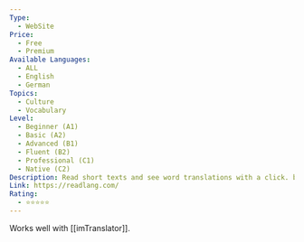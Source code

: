 ```yaml
---
Type:
  - WebSite
Price:
  - Free
  - Premium
Available Languages:
  - ALL
  - English
  - German
Topics:
  - Culture
  - Vocabulary
Level:
  - Beginner (A1)
  - Basic (A2)
  - Advanced (B1)
  - Fluent (B2)
  - Professional (C1)
  - Native (C2)
Description: Read short texts and see word translations with a click. bookmark words, TTS, and flashcard.
Link: https://readlang.com/
Rating:
  - ⭐⭐⭐⭐⭐
---
```

Works well with [[imTranslator]].